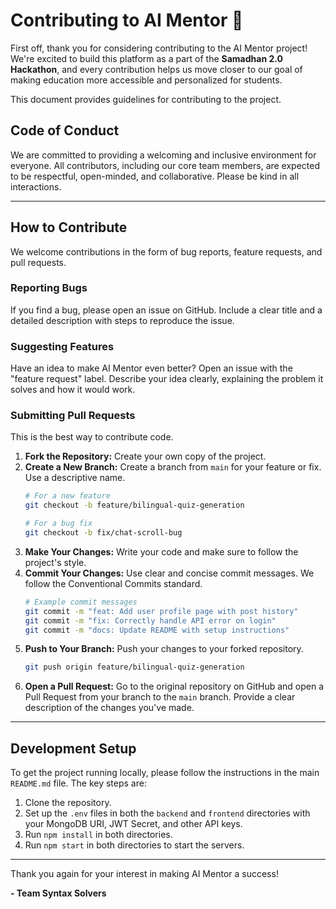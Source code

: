 # Contributing to AI Mentor 🚀

First off, thank you for considering contributing to the AI Mentor project! We're excited to build this platform as a part of the **Samadhan 2.0 Hackathon**, and every contribution helps us move closer to our goal of making education more accessible and personalized for students.

This document provides guidelines for contributing to the project.

## Code of Conduct

We are committed to providing a welcoming and inclusive environment for everyone. All contributors, including our core team members, are expected to be respectful, open-minded, and collaborative. Please be kind in all interactions.

---

## How to Contribute

We welcome contributions in the form of bug reports, feature requests, and pull requests.

### Reporting Bugs
If you find a bug, please open an issue on GitHub. Include a clear title and a detailed description with steps to reproduce the issue.

### Suggesting Features
Have an idea to make AI Mentor even better? Open an issue with the "feature request" label. Describe your idea clearly, explaining the problem it solves and how it would work.

### Submitting Pull Requests
This is the best way to contribute code.

1.  **Fork the Repository:** Create your own copy of the project.
2.  **Create a New Branch:** Create a branch from `main` for your feature or fix. Use a descriptive name.
    ```bash
    # For a new feature
    git checkout -b feature/bilingual-quiz-generation

    # For a bug fix
    git checkout -b fix/chat-scroll-bug
    ```
3.  **Make Your Changes:** Write your code and make sure to follow the project's style.
4.  **Commit Your Changes:** Use clear and concise commit messages. We follow the Conventional Commits standard.
    ```bash
    # Example commit messages
    git commit -m "feat: Add user profile page with post history"
    git commit -m "fix: Correctly handle API error on login"
    git commit -m "docs: Update README with setup instructions"
    ```
5.  **Push to Your Branch:** Push your changes to your forked repository.
    ```bash
    git push origin feature/bilingual-quiz-generation
    ```
6.  **Open a Pull Request:** Go to the original repository on GitHub and open a Pull Request from your branch to the `main` branch. Provide a clear description of the changes you've made.

---

## Development Setup

To get the project running locally, please follow the instructions in the main `README.md` file. The key steps are:
1.  Clone the repository.
2.  Set up the `.env` files in both the `backend` and `frontend` directories with your MongoDB URI, JWT Secret, and other API keys.
3.  Run `npm install` in both directories.
4.  Run `npm start` in both directories to start the servers.

---

Thank you again for your interest in making AI Mentor a success!

**- Team Syntax Solvers**
